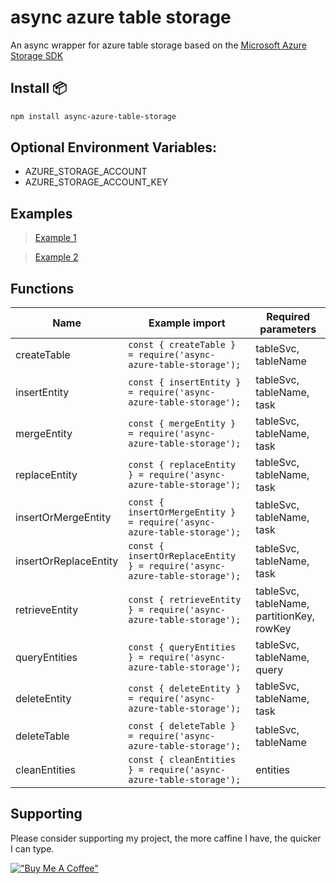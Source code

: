# async azure table storage
An async wrapper for azure table storage based on the [Microsoft Azure Storage SDK](https://docs.microsoft.com/en-us/azure/cosmos-db/table-storage-how-to-use-nodejs#create-an-azure-service-account)

## Install 📦

```bash
npm install async-azure-table-storage
````

## Optional Environment Variables: 
- AZURE_STORAGE_ACCOUNT
- AZURE_STORAGE_ACCOUNT_KEY

## Examples

> [Example 1](https://github.com/dewhurstwill/async-azure-table-storage/blob/main/example-1.js)

> [Example 2](https://github.com/dewhurstwill/async-azure-table-storage/blob/main/example-2.js)

## Functions

| Name | Example import | Required parameters |
|-|-|-|
| createTable | `const { createTable } = require('async-azure-table-storage');` | tableSvc, tableName |
| insertEntity | `const { insertEntity } = require('async-azure-table-storage');` | tableSvc, tableName, task |
| mergeEntity | `const { mergeEntity } = require('async-azure-table-storage');` | tableSvc, tableName, task |
| replaceEntity | `const { replaceEntity } = require('async-azure-table-storage');` | tableSvc, tableName, task |
| insertOrMergeEntity | `const { insertOrMergeEntity } = require('async-azure-table-storage');` | tableSvc, tableName, task |
| insertOrReplaceEntity | `const { insertOrReplaceEntity } = require('async-azure-table-storage');` | tableSvc, tableName, task |
| retrieveEntity | `const { retrieveEntity } = require('async-azure-table-storage');` | tableSvc, tableName, partitionKey, rowKey |
| queryEntities | `const { queryEntities } = require('async-azure-table-storage');` | tableSvc, tableName, query |
| deleteEntity | `const { deleteEntity } = require('async-azure-table-storage');` | tableSvc, tableName, task |
| deleteTable | `const { deleteTable } = require('async-azure-table-storage');` | tableSvc, tableName |
| cleanEntities | `const { cleanEntities } = require('async-azure-table-storage');` | entities |

## Supporting

Please consider supporting my project, the more caffine I have, the quicker I can type.

[!["Buy Me A Coffee"](https://www.buymeacoffee.com/assets/img/custom_images/orange_img.png)](https://www.buymeacoffee.com/willdewhurst)
